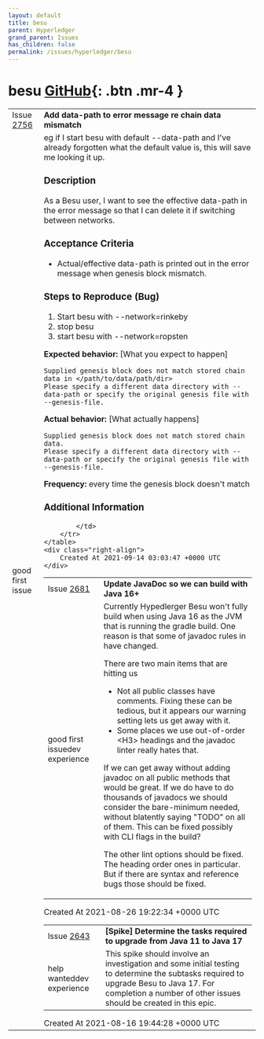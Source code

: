 ```yaml
---
layout: default
title: besu
parent: Hyperledger
grand_parent: Issues
has_children: false
permalink: /issues/hyperledger/besu
---
```


# besu <span class="fs-3 right-align">[GitHub](https://github.com/hyperledger/besu){: .btn .mr-4 }</span>


<div>
    <table>
        <tr>
            <td>
                Issue <a href="https://github.com/hyperledger/besu/issues/2756" class=".btn">2756</a>
            </td>
            <td>
                <b>
                    Add data-path to error message re chain data mismatch
                </b>
            </td>
        </tr>
        <tr>
            <td>
                <span class="chip">good first issue</span>
            </td>
            <td>
                eg if I start besu with default --data-path and I've already forgotten what the default value is, this will save me looking it up. 

### Description
As a Besu user, I want to see the effective data-path in the error message so that I can delete it if switching between networks. 

### Acceptance Criteria
* Actual/effective data-path is printed out in the error message when genesis block mismatch.

### Steps to Reproduce (Bug)
1. Start besu with --network=rinkeby
2. stop besu
3. start besu with --network=ropsten

**Expected behavior:** [What you expect to happen]
```
Supplied genesis block does not match stored chain data in </path/to/data/path/dir>
Please specify a different data directory with --data-path or specify the original genesis file with --genesis-file.
```
**Actual behavior:** [What actually happens]
```
Supplied genesis block does not match stored chain data.
Please specify a different data directory with --data-path or specify the original genesis file with --genesis-file.
```
**Frequency:** 
every time the genesis block doesn't match

### Additional Information


            </td>
        </tr>
    </table>
    <div class="right-align">
        Created At 2021-09-14 03:03:47 +0000 UTC
    </div>
</div>

<div>
    <table>
        <tr>
            <td>
                Issue <a href="https://github.com/hyperledger/besu/issues/2681" class=".btn">2681</a>
            </td>
            <td>
                <b>
                    Update JavaDoc so we can build with Java 16+
                </b>
            </td>
        </tr>
        <tr>
            <td>
                <span class="chip">good first issue</span><span class="chip">dev experience</span>
            </td>
            <td>
                Currently Hypedlerger Besu won't fully build when using Java 16 as the JVM that is running the gradle build. One reason is that some of javadoc rules in have changed.

There are two main items that are hitting us
* Not all public classes have comments. Fixing these can be tedious, but it appears our warning setting lets us get away with it.
* Some places we use out-of-order &lt;H3&gt; headings and the javadoc linter really hates that.

If we can get away without adding javadoc on all public methods that would be great.  If we do have to do thousands of javadocs we should consider the bare-minimum needed, without blatently saying "TODO" on all of them. This can be fixed possibly with CLI flags in the build?

The other lint options should be fixed.  The heading order ones in particular.  But if there are syntax and reference bugs those should be fixed.
            </td>
        </tr>
    </table>
    <div class="right-align">
        Created At 2021-08-26 19:22:34 +0000 UTC
    </div>
</div>

<div>
    <table>
        <tr>
            <td>
                Issue <a href="https://github.com/hyperledger/besu/issues/2643" class=".btn">2643</a>
            </td>
            <td>
                <b>
                    [Spike] Determine the tasks required to upgrade from Java 11 to Java 17
                </b>
            </td>
        </tr>
        <tr>
            <td>
                <span class="chip">help wanted</span><span class="chip">dev experience</span>
            </td>
            <td>
                This spike should involve an investigation and some initial testing to determine the subtasks required to upgrade Besu to Java 17.
For completion a number of other issues should be created in this epic.
            </td>
        </tr>
    </table>
    <div class="right-align">
        Created At 2021-08-16 19:44:28 +0000 UTC
    </div>
</div>

